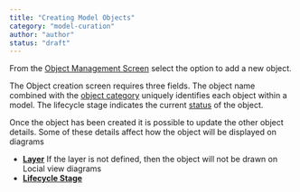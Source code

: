 ```yaml
---
title: "Creating Model Objects"
category: "model-curation"
author: "author"
status: "draft"
---
```

From the [Object Management Screen]({{site.baseurl}}/reference/ui/#object-management-screen) select the option to add a new object.

The Object creation screen requires three fields. The object name combined with the [object category]({{site.baseurl}}/glossary/#object-category) uniquely identifies each object within a model. The lifecycle stage indicates the current [status]({{site.baseurl}}/glossary/#object-status) of the object. 

Once the object has been created it is possible to update the other object details. Some of these details affect how the object will be displayed on diagrams 

- **[Layer]({{site.baseurl}}/glossary/#layer)** If the layer is not defined, then the object will not be drawn on Locial view diagrams 
-  **[Lifecycle Stage]({{site.baseurl}}/glossary/#object-status)**    